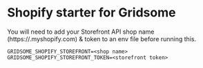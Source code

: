 # Shopify starter for Gridsome

You will need to add your Storefront API shop name (https://<shop-name>.myshopify.com) & token to an env file before running this.

```
GRIDSOME_SHOPIFY_STOREFRONT=<shop name>
GRIDSOME_SHOPIFY_STOREFRONT_TOKEN=<storefront token>
```

